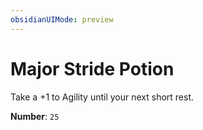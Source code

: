 ```yaml
---
obsidianUIMode: preview
---
```

# Major Stride Potion

Take a +1 to Agility until your next short rest.

**Number**: `25`